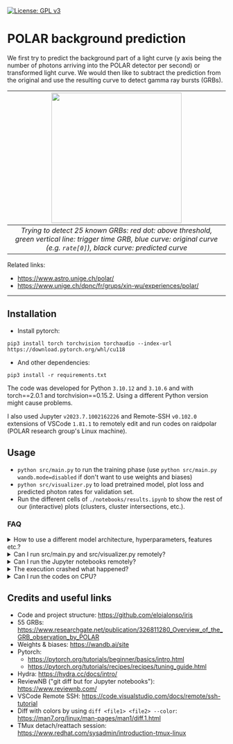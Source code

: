 [![License: GPL v3](https://img.shields.io/badge/License-GPLv3-blue.svg)](https://www.gnu.org/licenses/gpl-3.0)

# POLAR background prediction

We first try to predict the background part of a light curve (y axis being the number of photons arriving into the POLAR detector per second) or transformed light curve. We would then like to subtract the prediction from the original and use the resulting curve to detect gamma ray bursts (GRBs).

| <img src="https://github.com/Zenchiyu/POLAR-background-prediction/assets/49496107/f2fa9896-db10-4742-b824-1cbe684a8b59" width=300> |
|:--:| 
| *Trying to detect 25 known GRBs: red dot: above threshold, green vertical line: trigger time GRB, blue curve: original curve (e.g. `rate[0]`), black curve: predicted curve* |


Related links:
- https://www.astro.unige.ch/polar/
- https://www.unige.ch/dpnc/fr/grups/xin-wu/experiences/polar/

---

## Installation

- Install pytorch:
```
pip3 install torch torchvision torchaudio --index-url https://download.pytorch.org/whl/cu118
```
- And other dependencies:
```
pip3 install -r requirements.txt
```

The code was developed for Python `3.10.12` and `3.10.6` and with torch==2.0.1 and torchvision==0.15.2. Using a different Python version might cause problems.

I also used Jupyter `v2023.7.1002162226` and Remote-SSH `v0.102.0` extensions of VSCode `1.81.1` to remotely edit and run codes on raidpolar (POLAR research group's Linux machine).

## Usage

- `python src/main.py` to run the training phase (use `python src/main.py wandb.mode=disabled` if don't want to use weights and biases)
- `python src/visualizer.py` to load pretrained model, plot loss and predicted photon rates for validation set.
- Run the different cells of `./notebooks/results.ipynb` to show the rest of our (interactive) plots (clusters, cluster intersections, etc.).

### FAQ

<details>
<summary>How to use a different model architecture, hyperparameters, features etc.?</summary>
<br>

You can change the `config/trainer.yaml`. However, your possiblities are limited to what I've implemented. Please refer to the documentation for more information.
</details>

<details>
<summary>Can I run src/main.py and src/visualizer.py remotely? </summary>
<br>

Yes you can. To remotely run our Python scripts without keeping an opened SSH connection for the whole execution duration, you can use `tmux` and detach the session.
</details>

<details>
<summary>Can I run the Jupyter notebooks remotely?</summary>
<br>

Yes you can. You can use Jupyter and Remote-SSH VSCode extensions to remotely edit and run codes on your remote Linux machine.

If you don't want to use VSCode, you can take a look at this following link:
https://docs.anaconda.com/free/anaconda/jupyter-notebooks/remote-jupyter-notebook/
</details>

<details>
<summary>The execution crashed what happened?</summary>
<br>

The crash is likely due to memory usage.

- You can change `verbose: False` to `verbose: True` in `config/trainer.yaml` to see more information (our prints).
- You can check `cfg.common.device` in `config/trainer.yaml`, you might need to change it to `cpu` if you don't have a GPU (you can check that using `torch.cuda.is_available()` in Python).
- You can use `nvidia-smi` to see the VRAM usage (if you're using a GPU)
- You can use `htop` (or another command) to see the RAM usage.
</details>

<details>
<summary>Can I run the codes on CPU?</summary>
<br>

`src/visualizer.py` and `notebooks/results.ipynb` should automatically work on CPU if you don't have a GPU. However, you can still manually choose the device by changing `cfg.common.device: cuda` to `cfg.common.device: cpu`.
</details>

## Credits and useful links

- Code and project structure: https://github.com/eloialonso/iris
- 55 GRBs: https://www.researchgate.net/publication/326811280_Overview_of_the_GRB_observation_by_POLAR
- Weights & biases: https://wandb.ai/site
- Pytorch:
  - https://pytorch.org/tutorials/beginner/basics/intro.html
  - https://pytorch.org/tutorials/recipes/recipes/tuning_guide.html
- Hydra: https://hydra.cc/docs/intro/
- ReviewNB ("git diff but for Jupyter notebooks"): https://www.reviewnb.com/
- VSCode Remote SSH: https://code.visualstudio.com/docs/remote/ssh-tutorial
- Diff with colors by using `diff <file1> <file2> --color`: https://man7.org/linux/man-pages/man1/diff.1.html
- TMux detach/reattach session: https://www.redhat.com/sysadmin/introduction-tmux-linux

